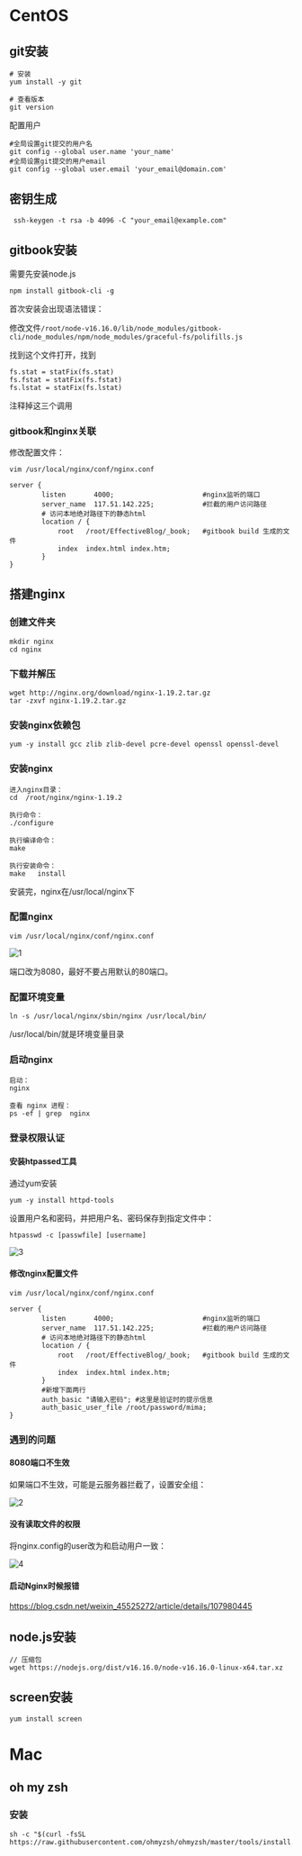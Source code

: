 # CentOS

## git安装

```
# 安装
yum install -y git

# 查看版本
git version
```

配置用户

```
#全局设置git提交的用户名
git config --global user.name 'your_name'
#全局设置git提交的用户email
git config --global user.email 'your_email@domain.com'
```

## 密钥生成

```shell
 ssh-keygen -t rsa -b 4096 -C "your_email@example.com"
```

## gitbook安装

需要先安装node.js

```
npm install gitbook-cli -g
```

首次安装会出现语法错误：

修改文件`/root/node-v16.16.0/lib/node_modules/gitbook-cli/node_modules/npm/node_modules/graceful-fs/polifills.js`

找到这个文件打开，找到

```
fs.stat = statFix(fs.stat)
fs.fstat = statFix(fs.fstat)
fs.lstat = statFix(fs.lstat)
```

注释掉这三个调用

### gitbook和nginx关联

修改配置文件：

```
vim /usr/local/nginx/conf/nginx.conf
```

```
server {
        listen       4000;                		#nginx监听的端口
        server_name  117.51.142.225;         	#拦截的用户访问路径
        # 访问本地绝对路径下的静态html    
        location / {
            root   /root/EffectiveBlog/_book;	#gitbook build 生成的文件
            index  index.html index.htm;
		}
}
```

## 搭建nginx

### 创建文件夹

```
mkdir nginx
cd nginx
```

### 下载并解压

```
wget http://nginx.org/download/nginx-1.19.2.tar.gz
tar -zxvf nginx-1.19.2.tar.gz
```

### 安装nginx依赖包

```
yum -y install gcc zlib zlib-devel pcre-devel openssl openssl-devel
```

### 安装nginx 

```
进入nginx目录：
cd  /root/nginx/nginx-1.19.2

执行命令：
./configure

执行编译命令：
make

执行安装命令：
make   install
```

安装完，nginx在/usr/local/nginx下

### 配置nginx

```
vim /usr/local/nginx/conf/nginx.conf
```

![1](assets/1.jpg)

端口改为8080，最好不要占用默认的80端口。

### 配置环境变量

```
ln -s /usr/local/nginx/sbin/nginx /usr/local/bin/
```

/usr/local/bin/就是环境变量目录

### 启动nginx

```
启动：
nginx

查看 nginx 进程：
ps -ef | grep  nginx
```

### 登录权限认证

#### 安装htpassed工具

通过yum安装

```
yum -y install httpd-tools
```

设置用户名和密码，并把用户名、密码保存到指定文件中：

```
htpasswd -c [passwfile] [username]
```

![3](assets/3.jpg) 

#### 修改nginx配置文件

```
vim /usr/local/nginx/conf/nginx.conf
```

```
server {
        listen       4000;                		#nginx监听的端口
        server_name  117.51.142.225;         	#拦截的用户访问路径
        # 访问本地绝对路径下的静态html    
        location / {
            root   /root/EffectiveBlog/_book;	#gitbook build 生成的文件
            index  index.html index.htm;
		}
		#新增下面两行
   		auth_basic "请输入密码"; #这里是验证时的提示信息 
   		auth_basic_user_file /root/password/mima;
}
```

### 遇到的问题

#### 8080端口不生效

如果端口不生效，可能是云服务器拦截了，设置安全组：

![2](assets/2.jpg)

#### 没有读取文件的权限

将nginx.config的user改为和启动用户一致：

![4](assets/4.jpg)

#### 启动Nginx时候报错

https://blog.csdn.net/weixin_45525272/article/details/107980445

## node.js安装

```
// 压缩包
wget https://nodejs.org/dist/v16.16.0/node-v16.16.0-linux-x64.tar.xz
```

## screen安装

```
yum install screen
```

# Mac

## oh my zsh

### 安装

```
sh -c "$(curl -fsSL https://raw.githubusercontent.com/ohmyzsh/ohmyzsh/master/tools/install.sh)"
```

